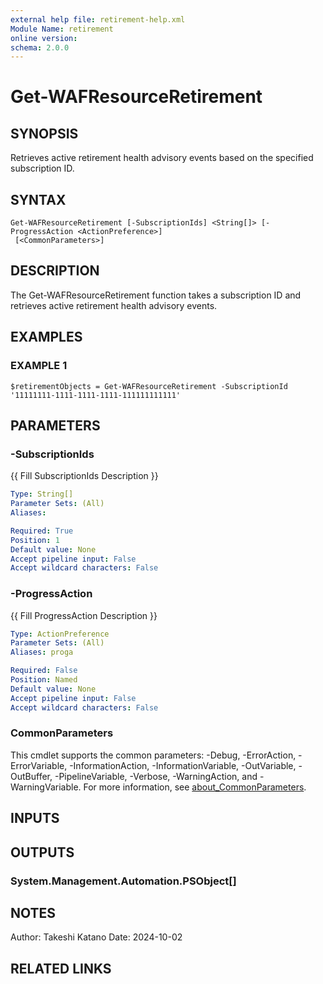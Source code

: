 ```yaml
---
external help file: retirement-help.xml
Module Name: retirement
online version:
schema: 2.0.0
---
```


# Get-WAFResourceRetirement

## SYNOPSIS
Retrieves active retirement health advisory events based on the specified subscription ID.

## SYNTAX

```
Get-WAFResourceRetirement [-SubscriptionIds] <String[]> [-ProgressAction <ActionPreference>]
 [<CommonParameters>]
```

## DESCRIPTION
The Get-WAFResourceRetirement function takes a subscription ID and retrieves active retirement health advisory events.

## EXAMPLES

### EXAMPLE 1
```
$retirementObjects = Get-WAFResourceRetirement -SubscriptionId '11111111-1111-1111-1111-111111111111'
```

## PARAMETERS

### -SubscriptionIds
{{ Fill SubscriptionIds Description }}

```yaml
Type: String[]
Parameter Sets: (All)
Aliases:

Required: True
Position: 1
Default value: None
Accept pipeline input: False
Accept wildcard characters: False
```

### -ProgressAction
{{ Fill ProgressAction Description }}

```yaml
Type: ActionPreference
Parameter Sets: (All)
Aliases: proga

Required: False
Position: Named
Default value: None
Accept pipeline input: False
Accept wildcard characters: False
```

### CommonParameters
This cmdlet supports the common parameters: -Debug, -ErrorAction, -ErrorVariable, -InformationAction, -InformationVariable, -OutVariable, -OutBuffer, -PipelineVariable, -Verbose, -WarningAction, and -WarningVariable. For more information, see [about_CommonParameters](http://go.microsoft.com/fwlink/?LinkID=113216).

## INPUTS

## OUTPUTS

### System.Management.Automation.PSObject[]
## NOTES
Author: Takeshi Katano
Date: 2024-10-02

## RELATED LINKS
